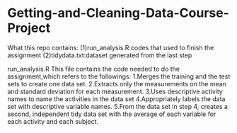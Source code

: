 # Getting-and-Cleaning-Data-Course-Project
What this repo contains:
(1)run_analysis.R:codes that used to finish the assignment
(2)tidydata.txt:dataset generated from the last step

run_analysis.R
This file contains the code needed to do the assignment,which refers to the followings:
1.Merges the training and the test sets to create one data set.
2.Extracts only the measurements on the mean and standard deviation for each measurement. 
3.Uses descriptive activity names to name the activities in the data set
4.Appropriately labels the data set with descriptive variable names. 
5.From the data set in step 4, creates a second, independent tidy data set with the average of each variable for each activity and each subject.
